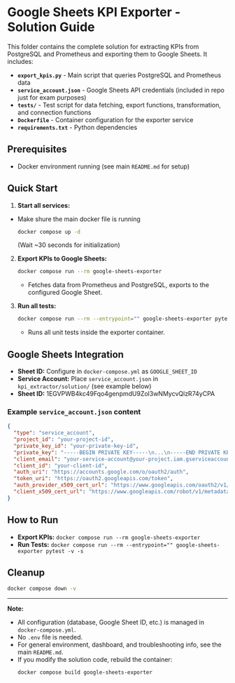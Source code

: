 # Google Sheets KPI Exporter - Solution Guide

This folder contains the complete solution for extracting KPIs from PostgreSQL and Prometheus and exporting them to Google Sheets. It includes:

- **`export_kpis.py`** - Main script that queries PostgreSQL and Prometheus data
- **`service_account.json`** - Google Sheets API credentials (included in repo just for exam purposes)
- **`tests/`** - Test script for data fetching, export functions, transformation, and connection functions
- **`Dockerfile`** - Container configuration for the exporter service
- **`requirements.txt`** - Python dependencies

## Prerequisites

- Docker environment running (see main `README.md` for setup)

## Quick Start

1. **Start all services:**
- Make shure the main docker file is running

   ```bash
   docker compose up -d
   ```
   (Wait ~30 seconds for initialization)

2. **Export KPIs to Google Sheets:**
   ```bash
   docker compose run --rm google-sheets-exporter
   ```
   - Fetches data from Prometheus and PostgreSQL, exports to the configured Google Sheet.

3. **Run all tests:**
   ```bash
   docker compose run --rm --entrypoint="" google-sheets-exporter pytest -v -s
   ```
   - Runs all unit tests inside the exporter container.

## Google Sheets Integration

- **Sheet ID:** Configure in `docker-compose.yml` as `GOOGLE_SHEET_ID`
- **Service Account:** Place `service_account.json` in `kpi_extractor/solution/` (see example below)
- **Sheet ID:** 1EGVPWB4kc49Fqo4genpmdU9Zol3wNMycvQlzR74yCPA

### Example `service_account.json` content
```json
{
  "type": "service_account",
  "project_id": "your-project-id",
  "private_key_id": "your-private-key-id",
  "private_key": "-----BEGIN PRIVATE KEY-----\n...\n-----END PRIVATE KEY-----\n",
  "client_email": "your-service-account@your-project.iam.gserviceaccount.com",
  "client_id": "your-client-id",
  "auth_uri": "https://accounts.google.com/o/oauth2/auth",
  "token_uri": "https://oauth2.googleapis.com/token",
  "auth_provider_x509_cert_url": "https://www.googleapis.com/oauth2/v1/certs",
  "client_x509_cert_url": "https://www.googleapis.com/robot/v1/metadata/x509/your-service-account%40your-project.iam.gserviceaccount.com"
}
```

## How to Run

- **Export KPIs:**
  `docker compose run --rm google-sheets-exporter`
- **Run Tests:**
  `docker compose run --rm --entrypoint="" google-sheets-exporter pytest -v -s`


## Cleanup

```bash
docker compose down -v
```

---

**Note:**
- All configuration (database, Google Sheet ID, etc.) is managed in `docker-compose.yml`.
- No `.env` file is needed.
- For general environment, dashboard, and troubleshooting info, see the main `README.md`.
- If you modify the solution code, rebuild the container:
   ```bash
   docker compose build google-sheets-exporter
   ```
